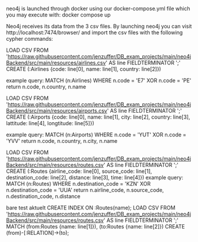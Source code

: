 neo4j is launched through docker using our docker-compose.yml file which you may execute with:
docker compose up

Neo4j receives its data from the 3 csv files. By launching neo4j you can visit 
http://localhost:7474/browser/ and import the csv files with the following cypher commands:

LOAD CSV FROM 'https://raw.githubusercontent.com/jenzuffer/DB_exam_projects/main/neo4jBackend/src/main/resources/airlines.csv' AS line FIELDTERMINATOR ';' 
CREATE (:Airlines {code: line[0], name: line[1], country: line[2]})

example query:
MATCH (n:Airlines)
WHERE n.code = 'E7' XOR n.code = 'PE'
return n.code, n.country, n.name


LOAD CSV FROM 'https://raw.githubusercontent.com/jenzuffer/DB_exam_projects/main/neo4jBackend/src/main/resources/airports.csv' AS line FIELDTERMINATOR ';' 
CREATE (:Airports {code: line[0], name: line[1], city: line[2], country: line[3], lattitude: line[4],
longtitude: line[5]})

example query:
MATCH (n:Airports)
WHERE n.code = 'YUT' XOR n.code = 'YVV'
return n.code, n.country, n.city, n.name


LOAD CSV FROM 'https://raw.githubusercontent.com/jenzuffer/DB_exam_projects/main/neo4jBackend/src/main/resources/routes.csv' AS line FIELDTERMINATOR ';' 
CREATE (:Routes {airline_code: line[0], source_code: line[1], destination_code: line[2], distance: line[3], 
time: line[4]})
example query:
MATCH (n:Routes)
WHERE n.destination_code = 'KZN' XOR n.destination_code = 'UUA'
return n.airline_code, n.source_code, n.destination_code, n.distance








bare test aktuelt
CREATE INDEX ON :Routes(name);
LOAD CSV FROM 'https://raw.githubusercontent.com/jenzuffer/DB_exam_projects/main/neo4jBackend/src/main/resources/routes.csv' AS line FIELDTERMINATOR ';' 
MATCH (from:Routes  {name: line[1]}), (to:Routes {name: line[2]})
CREATE (from)-[:RELATION]->(to);